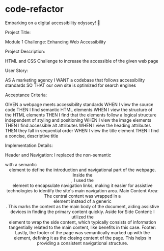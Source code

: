 # code-refactor
Embarking on a digital accessibility odyssey! 🚀


Project Title:

Module 1 Challenge: Enhancing Web Accessibility


Project Description:

HTML and CSS Challenge to increase the accessible of the given web page 


User Story:

AS A marketing agency
I WANT a codebase that follows accessibility standards
SO THAT our own site is optimized for search engines


Acceptance Criteria:

GIVEN a webpage meets accessibility standards
WHEN I view the source code
THEN I find semantic HTML elements
WHEN I view the structure of the HTML elements
THEN I find that the elements follow a logical structure independent of styling and positioning
WHEN I view the image elements
THEN I find accessible alt attributes
WHEN I view the heading attributes
THEN they fall in sequential order
WHEN I view the title element
THEN I find a concise, descriptive title

Implementation Details:

Header and Navigation: I replaced the non-semantic <div class="header"> with a semantic <header> element to define the introduction and navigational part of the webpage. Inside the <header>, I used the <nav> element to encapsulate navigation links, making it easier for assistive technologies to identify the site's main navigation area.
Main Content Area: The central content was wrapped in a <main> element instead of a generic <div>. This marks the content as the main body of the document, aiding assistive devices in finding the primary content quickly.
Aside for Side Content: I utilized the <aside> element to wrap the side content, which typically consists of information tangentially related to the main content, like benefits in this case. 
Footer: Lastly, the footer of the page was semantically marked up with the <footer> element, defining it as the closing content of the page. This helps in providing a consistent navigational structure.



